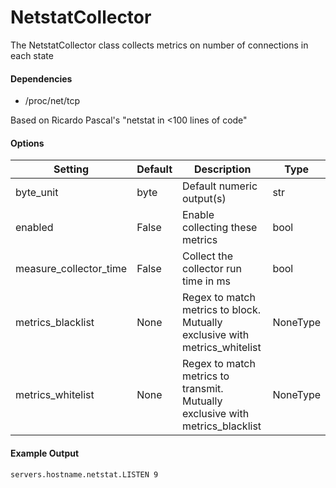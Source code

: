 <!--This file was generated from the python source
Please edit the source to make changes
-->
NetstatCollector
=====

The NetstatCollector class collects metrics on number of connections
in each state

#### Dependencies

 * /proc/net/tcp

Based on Ricardo Pascal's "netstat in <100 lines of code"


#### Options

Setting | Default | Description | Type
--------|---------|-------------|-----
byte_unit | byte | Default numeric output(s) | str
enabled | False | Enable collecting these metrics | bool
measure_collector_time | False | Collect the collector run time in ms | bool
metrics_blacklist | None | Regex to match metrics to block. Mutually exclusive with metrics_whitelist | NoneType
metrics_whitelist | None | Regex to match metrics to transmit. Mutually exclusive with metrics_blacklist | NoneType

#### Example Output

```
servers.hostname.netstat.LISTEN 9
```

